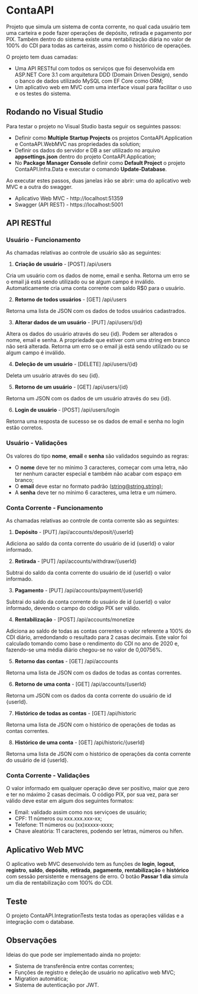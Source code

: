 # ContaAPI
 
Projeto que simula um sistema de conta corrente, no qual cada usuário tem uma carteira e pode fazer operações de depósito, retirada e pagamento por PIX. Também dentro do sistema existe uma rentabilização diária no valor de 100% do CDI para todas as carteiras, assim como o histórico de operações.

O projeto tem duas camadas:

- Uma API RESTful com todos os serviços que foi desenvolvida em ASP.NET Core 3.1 com arquitetura DDD (Domain Driven Design), sendo o banco de dados utilizado MySQL com EF Core como ORM;
- Um aplicativo web em MVC com uma interface visual para facilitar o uso e os testes do sistema.

## Rodando no Visual Studio

Para testar o projeto no Visual Studio basta seguir os seguintes passos:

- Definir como **Multiple Startup Projects** os projetos ContaAPI.Application e ContaAPI.WebMVC nas propriedades da solution;
- Definir os dados do servidor e DB a ser utilizado no arquivo **appsettings.json** dentro do projeto ContaAPI.Application;
- No **Package Manager Console** definir como **Default Project** o projeto ContaAPI.Infra.Data e executar o comando **Update-Database**.

Ao executar estes passos, duas janelas irão se abrir: uma do aplicativo web MVC e a outra do swagger.

- Aplicativo Web MVC - http://localhost:51359
- Swagger (API REST) - https://localhost:5001

## API RESTful

### Usuário - Funcionamento

As chamadas relativas ao controle de usuário são as seguintes:

1. **Criação de usuário** - [POST] /api/users

Cria um usuário com os dados de nome, email e senha. Retorna um erro se o email já está sendo utilizado ou se algum campo é inválido. Automaticamente cria uma conta corrente com saldo R$0 para o usuário.

2. **Retorno de todos usuários** - [GET] /api/users

Retorna uma lista de JSON com os dados de todos usuários cadastrados.

3. **Alterar dados de um usuário** - [PUT] /api/users/{id}

Altera os dados do usuário através do seu {id}. Podem ser alterados o nome, email e senha. A propriedade que estiver com uma string em branco não será alterada. Retorna um erro se o email já está sendo utilizado ou se algum campo é inválido.

4. **Deleção de um usuário** - [DELETE] /api/users/{id}

Deleta um usuário através do seu {id}.

5. **Retorno de um usuário** - [GET] /api/users/{id}

Retorna um JSON com os dados de um usuário através do seu {id}.

6. **Login de usuário** - [POST] /api/users/login

Retorna uma resposta de sucesso se os dados de email e senha no login estão corretos.

### Usuário - Validações

Os valores do tipo **nome**, **email** e **senha** são validados seguindo as regras:

- O **nome** deve ter no mínimo 3 caracteres, começar com uma letra, não ter nenhum caracter especial e também não acabar com espaço em branco;
- O **email** deve estar no formato padrão (string@string.string);
- A **senha** deve ter no mínimo 6 caracteres, uma letra e um número.

### Conta Corrente - Funcionamento

As chamadas relativas ao controle de conta corrente são as seguintes:

1. **Depósito** - [PUT] /api/accounts/deposit/{userId}

Adiciona ao saldo da conta corrente do usuário de id {userId} o valor informado.

2. **Retirada** - [PUT] /api/accounts/withdraw/{userId}

Subtrai do saldo da conta corrente do usuário de id {userId} o valor informado.

3. **Pagamento** - [PUT] /api/accounts/payment/{userId}

Subtrai do saldo da conta corrente do usuário de id {userId} o valor informado, devendo o campo do código PIX ser válido.

4. **Rentabilização** - [POST] /api/accounts/monetize

Adiciona ao saldo de todas as contas correntes o valor referente a 100% do CDI diário, arredondando o resultado para 2 casas decimais. Este valor foi calculado tomando como base o rendimento do CDI no ano de 2020 e, fazendo-se uma média diário chegou-se no valor de 0,00756%.

5. **Retorno das contas** - [GET] /api/accounts

Retorna uma lista de JSON com os dados de todas as contas correntes.

6. **Retorno de uma conta** - [GET] /api/accounts/{userId}

Retorna um JSON com os dados da conta corrente do usuário de id {userId}.

7. **Histórico de todas as contas** - [GET] /api/historic

Retorna uma lista de JSON com o histórico de operações de todas as contas correntes.

8. **Histórico de uma conta** - [GET] /api/historic/{userId}

Retorna uma lista de JSON com o histórico de operações da conta corrente do usuário de id {userId}.

### Conta Corrente - Validações

O valor informado em qualquer operação deve ser positivo, maior que zero e ter no máximo 2 casas decimais. O código PIX, por sua vez, para ser válido deve estar em algum dos seguintes formatos:

- Email: validado assim como nos serviçoes de usuário;
- CPF: 11 números ou xxx.xxx.xxx-xx;
- Telefone: 11 números ou (xx)xxxxx-xxxx;
- Chave aleatória: 11 caracteres, podendo ser letras, números ou hífen.

## Aplicativo Web MVC

O aplicativo web MVC desenvolvido tem as funções de **login**, **logout**, **registro**, **saldo**, **depósito**, **retirada**, **pagamento**, **rentabilização** e **histórico** com sessão persistente e mensagens de erro. O botão **Passar 1 dia** simula um dia de rentabilização com 100% do CDI.

## Teste

O projeto ContaAPI.IntegrationTests testa todas as operações válidas e a integração com o database.

## Observações

Ideias do que pode ser implementado ainda no projeto:

- Sistema de transferência entre contas correntes;
- Funções de registro e deleção de usuário no aplicativo web MVC;
- Migration automática;
- Sistema de autenticação por JWT.